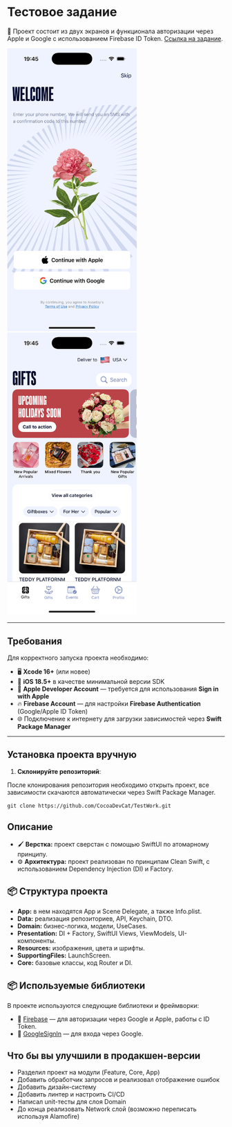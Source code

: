 # Тестовое задание

🔹 Проект состоит из двух экранов и функционала авторизации через Apple и Google с использованием Firebase ID Token. [Cсылка на задание](https://docs.google.com/document/d/198U8c_myr7YOA91Jmuw0NZHyGLYceXBdlHjDC2idExg/edit?usp=sharing).

<p align="left">

<img src="https://github.com/CocoaDevCat/TestWork/blob/main/test/Screens/auth.png?raw=true" alt="App Screenshot" width="300"/>

<img src="https://github.com/CocoaDevCat/TestWork/blob/main/test/Screens/home.png?raw=true" alt="App Screenshot" width="300"/>
</p>

---

## Требования

Для корректного запуска проекта необходимо:

- 🖥 **Xcode 16+** (или новее)  
- 📱 **iOS 18.5+** в качестве минимальной версии SDK  
- 🔑 **Apple Developer Account** — требуется для использования **Sign in with Apple**  
- 🔥 **Firebase Account** — для настройки **Firebase Authentication** (Google/Apple ID Token)  
- 🌐 Подключение к интернету для загрузки зависимостей через **Swift Package Manager**  

---

## Установка проекта вручную

1. **Склонируйте репозиторий**:

После клонирования репозитория необходимо открыть проект, все зависимости скачаются автоматически через Swift Package Manager.

```
git clone https://github.com/CocoaDevCat/TestWork.git
```

## Описание
- 🖌️ **Верстка:** проект сверстан с помощью SwiftUI по атомарному принципу.
- ⚙️ **Архитектура:** проект реализован по принципам Clean Swift, с использованием Dependency Injection (DI) и Factory.

## 📦 Структура проекта
- **App:** в нем находятся App и Scene Delegate, а также Info.plist.
- **Data:** реализация репозиториев, API, Keychain, DTO.
- **Domain:** бизнес-логика, модели, UseCases.
- **Presentation:** DI + Factory, SwiftUI Views, ViewModels, UI-компоненты.
- **Resources:** изображения, цвета и шрифты.
- **SupportingFiles:** LaunchScreen.
- **Core:** базовые классы, код Router и DI.

## 📦 Используемые библиотеки

В проекте используются следующие библиотеки и фреймворки:

- 🔹 [Firebase](https://firebase.google.com/) — для авторизации через Google и Apple, работы с ID Token.
- 🔹 [GoogleSignIn](https://developers.google.com/identity/sign-in/ios) — для входа через Google.

## Что бы вы улучшили в продакшен-версии
- Разделил проект на модули (Feature, Core, App)
- Добавить обработчик запросов и реализовал отображение ошибок
- Добавить дизайн-систему
- Добавить линтер и настроить CI/CD
- Написал unit-тесты для слоя Domain
- До конца реализовать Network слой (возможно переписать используя Alamofire)


